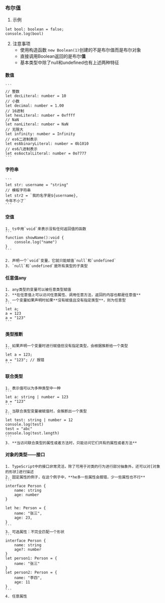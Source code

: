 ### 布尔值

1. 示例

```
let bool: boolean = false;
console.log(bool)
```

2. 注意事项
    - 使用构造函数 `new Boolean(1)`创建的不是布尔值而是布尔对象
    - 直接调用Boolean返回的是布尔**值**
    - 基本类型中除了null和undefined也有上述两种特征

#### 数值

    ```
    // 整数
    let decLiteral: number = 10
    // 小数
    let decimal: number = 1.00
    // 16进制
    let hexLiteral: number = 0xffff
    // NaN
    let nanLiteral: number = NaN
    // 无限大
    let infinity: number = Infinity
    // es6二进制表示
    let es6binaryLiteral: number = 0b1010
    // es6八进制表示
    let es6octalLiteral: number = 0o7777
    ```

#### 字符串

    ```
    let str: username = "string"
    // 模板字符串
    let str2 = `我的名字是${username},
    今年不小了`
    ```

#### 空值

    1. ts中用`void`来表示没有任何返回值的函数
    ```
    function showName():void {
        console.log("name")
    }
    ```

    2. 声明一个`void`变量，它就只能赋值`null`和`undefined`
    3. `null`和`undefined`是所有类型的子类型

#### 任意值any

    1. any类型的变量可以被任意类型赋值
    2. **在任意值上可以访问任意属性、调用任意方法，返回的内容也都是任意值**
    3. 一个变量如果声明时如果**没有赋值且没有指定类型**，则为任意型
    ```
    let a;
    a = 123
    a = "123"
    ```

#### 类型推断

    1. 如果声明一个变量时进行赋值但没有指定类型，会根据推断给一个类型
    ```
    let a = 123;
    a = "123"; // 报错
    ```

#### 联合类型

    1. 表示值可以为多种类型中一种
    ```
    let a: string | number = 123
    a = "123"
    ```
    2. 当联合类型变量被赋值时，会推断出一个类型
    ```
    let test: string | number = 12
    console.log(test)
    test = "abc"
    console.log(test.length)
    ```
    3. **当访问联合类型的属性或者方法时，只能访问它们共有的属性或者方法**

#### 对象的类型——接口

    1. TypeScript中的接口非常灵活，除了可用于对类的行为进行部分抽象外，还可以对[对象的形状]进行描述
    2. 固定属性的例子，在这个例子中，**he多一些属性会报错，少一些属性也不行**
    ```
    interface Person {
        name: string
        age: number
    }

    let he: Person = {
        name: "张三",
        age: 23,
    }
    ```
    3. 可选属性：不完全匹配一个形状
    ```
    interface Person {
        name: string
        age?: number
    }
    let person1: Person = {
        name: "张三"
    }
    let person2: Person = {
        name: "李四",
        age: 11
    }
    ```
    4. 任意属性
    
    
    
